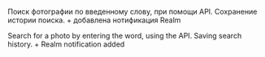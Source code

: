 
Поиск фотографии по введенному слову, при помощи API. Сохранение истории поиска. + добавлена нотификация Realm

Search for a photo by entering the word, using the API. Saving search history. + Realm notification added
